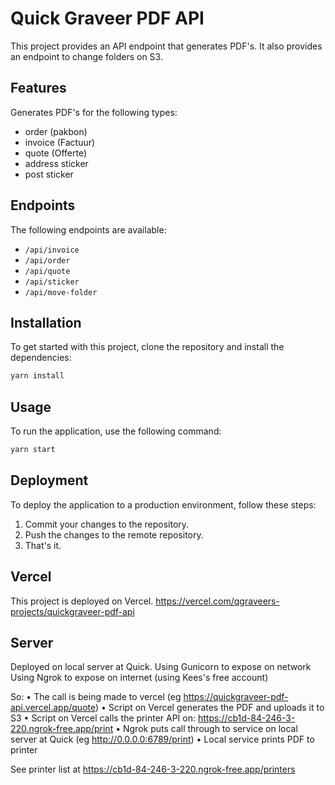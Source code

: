 # Quick Graveer PDF API

This project provides an API endpoint that generates PDF's.
It also provides an endpoint to change folders on S3.

## Features

Generates PDF's for the following types:
- order (pakbon)
- invoice (Factuur)
- quote (Offerte)
- address sticker
- post sticker

## Endpoints

The following endpoints are available:

- `/api/invoice`
- `/api/order`
- `/api/quote`
- `/api/sticker`
- `/api/move-folder`

## Installation

To get started with this project, clone the repository and install the dependencies:

```bash
yarn install
```

## Usage

To run the application, use the following command:

```bash
yarn start
```

## Deployment

To deploy the application to a production environment, follow these steps:

1. Commit your changes to the repository.
2. Push the changes to the remote repository.
3. That's it.

## Vercel

This project is deployed on Vercel.
https://vercel.com/qgraveers-projects/quickgraveer-pdf-api

## Server

Deployed on local server at Quick.
Using Gunicorn to expose on network
Using Ngrok to expose on internet (using Kees's free account)

So:
• The call is being made to vercel (eg https://quickgraveer-pdf-api.vercel.app/quote)
• Script on Vercel generates the PDF and uploads it to S3
• Script on Vercel calls the printer API on: https://cb1d-84-246-3-220.ngrok-free.app/print
• Ngrok puts call through to service on local server at Quick (eg http://0.0.0.0:6789/print)
• Local service prints PDF to printer

See printer list at https://cb1d-84-246-3-220.ngrok-free.app/printers